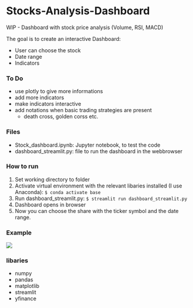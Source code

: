 # Stocks-Analysis-Dashboard
WIP - Dashboard with stock price analysis (Volume, RSI, MACD)

The goal is to create an interactive Dashboard:
- User can choose the stock
- Date range 
- Indicators

### To Do
- use plotly to give more informations
- add more indicators
- make indicators interactive
- add notations when basic trading strategies are present
  - death cross, golden corss etc.

### Files
- Stock_dashboard.ipynb: Jupyter notebook, to test the code 
- dashboard_streamlit.py: file to run the dashboard in the webbrowser

### How to run
1. Set working directory to folder
2. Activate virtual environment with the relevant libaries installed (I use Anaconda):
`$ conda activate base `
3. Run dashboard_streamlit.py:
`$ streamlit run dashboard_streamlit.py`
4. Dashboard opens in browser
5. Now you can choose the share with the ticker symbol and the date range.

### Example
![](Dashboard_1.0.png)


### libaries
- numpy
- pandas
- matplotlib
- streamlit
- yfinance
